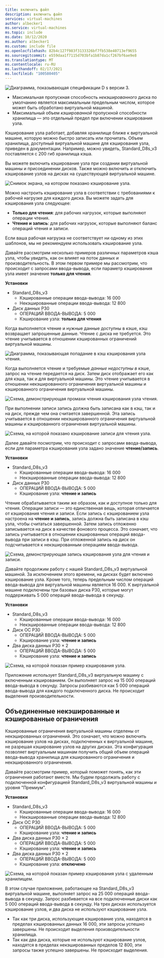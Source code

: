 ```yaml
---
title: включить файл
description: включить файл
services: virtual-machines
author: albecker1
ms.service: virtual-machines
ms.topic: include
ms.date: 10/12/2020
ms.author: albecker1
ms.custom: include file
ms.openlocfilehash: 82b4c127f983f3133326bf7fb538e40713ef9655
ms.sourcegitcommit: e559daa1f7115d703bfa1b87da1cf267bf6ae9e8
ms.translationtype: MT
ms.contentlocale: ru-RU
ms.lasthandoff: 02/17/2021
ms.locfileid: "100580405"
---
```

![Диаграмма, показывающая спецификации D s версии 3.](media/vm-disk-performance/dsv3-documentation.jpg)

- Максимальная пропускная способность *некэшированного* диска по умолчанию является максимальным предельным числом, которое может быть обработано виртуальной машиной.
- Максимальный объем *кэшированной* пропускной способности хранилища — это отдельный предел при включении кэширования узла.

Кэширование узла работает, добавляя хранилище ближе к виртуальной машине, которую можно быстро записать или прочитать. Объем хранилища, доступный виртуальной машине для кэширования узла, приведен в документации. Например, можно увидеть, Standard_D8s_v3 поставляется с 200 гиб хранилища кэша.

Вы можете включить кэширование узла при создании виртуальной машины и присоединении дисков. Также можно включить и отключить кэширование узлов на дисках на существующей виртуальной машине.

![Снимок экрана, на котором показано кэширование узла.](media/vm-disk-performance/host-caching.jpg)

Можно настроить кэширование узла в соответствии с требованиями к рабочей нагрузке для каждого диска. Вы можете задать для кэширования узла следующее:

- **Только для чтения**: для рабочих нагрузок, которые выполняют операции чтения.
- **Чтение и запись**: для рабочих нагрузок, которые выполняют баланс операций чтения и записи.

Если ваша рабочая нагрузка не соответствует ни одному из этих шаблонов, мы не рекомендуем использовать кэширование узла.

Давайте рассмотрим несколько примеров различных параметров кэша узла, чтобы увидеть, как он влияет на поток данных и производительность. В этом первом примере мы рассмотрим, что происходит с запросами ввода-вывода, если параметр кэширования узла имеет значение **только для чтения**.

**Установки**

- Standard_D8s_v3
  - Кэшированные операции ввода-вывода: 16 000
  - Некэшированные операции ввода-вывода: 12 800
- Диск данных P30
  - ОПЕРАЦИЙ ВВОДА-ВЫВОДА: 5 000
  - Кэширование узла: **только для чтения**

Когда выполняется чтение и нужные данные доступны в кэше, кэш возвращает запрошенные данные. Чтение с диска не требуется. Это чтение учитывается в отношении кэшированных ограничений виртуальной машины.

![Диаграмма, показывающая попадание в кэш кэширования узла чтения.](media/vm-disk-performance/host-caching-read-hit.jpg)

Когда выполняется чтение и требуемые *данные недоступны в* кэше, запрос на чтение передается на диск. Затем диск отображает его как для кэша, так и для виртуальной машины. Это чтение учитывается в отношении некэшированного ограничения виртуальной машины и кэшированного ограничения виртуальной машины.

![Схема, демонстрирующая промахи чтения кэширования узла чтения.](media/vm-disk-performance/host-caching-read-miss.jpg)

При выполнении записи запись должна быть записана как в кэш, так и на диск, прежде чем она считается завершенной. Эта запись учитывается в отношении некэшированного ограничения виртуальной машины и кэшированного ограничения виртуальной машины.

![Схема, на которой показано кэширование записи для чтения узла.](media/vm-disk-performance/host-caching-write.jpg)

Далее давайте посмотрим, что происходит с запросами ввода-вывода, если для параметра кэширования узла задано значение **чтение/запись**.

**Установки**

- Standard_D8s_v3
  - Кэшированные операции ввода-вывода: 16 000
  - Некэшированные операции ввода-вывода: 12 800
- Диск данных P30
  - ОПЕРАЦИЙ ВВОДА-ВЫВОДА: 5 000
  - Кэширование узла: **чтение и запись**

Чтение обрабатывается таким же образом, как и доступное только для чтения. Операции записи — это единственная вещь, которая отличается от кэширования чтения и записи. Если запись с кэшированием узла настроена на **чтение и запись**, запись должна быть записана в кэш узла, чтобы считаться завершенной. Затем запись отложенно записывается на диск в качестве фонового процесса. Это означает, что запись учитывается в отношении кэшированных операций ввода-вывода при записи в кэш. При отложенной запись на диск он подсчитывается к некэшированным операциям ввода-вывода.

![Схема, демонстрирующая запись кэширования узла для чтения и записи.](media/vm-disk-performance/host-caching-read-write.jpg)

Давайте продолжим работу с нашей Standard_D8s_v3 виртуальной машиной. За исключением этого времени, на дисках будет включено кэширование узла. Кроме того, теперь предельным числом операций ввода-вывода для виртуальной машины является 16 000. К виртуальной машине подключены три базовых диска P30, которые могут поддерживать 5 000 операций ввода-вывода в секунду.

**Установки**

- Standard_D8s_v3
  - Кэшированные операции ввода-вывода: 16 000
  - Некэшированные операции ввода-вывода: 12 800
- Диск ОС P30
  - ОПЕРАЦИЙ ВВОДА-ВЫВОДА: 5 000
  - Кэширование узла: **чтение и запись**
- Два диска данных P30 × 2
  - ОПЕРАЦИЙ ВВОДА-ВЫВОДА: 5 000
  - Кэширование узла: **чтение и запись**

![Схема, на которой показан пример кэширования узла.](media/vm-disk-performance/host-caching-example-without-remote.jpg)

Приложение использует Standard_D8s_v3 виртуальную машину с включенным кэшированием. Он выполняет запрос на 15 000 операций ввода-вывода в секунду. Запросы разбиваются как 5 000 операций ввода-вывода для каждого подключенного диска. Не происходит выделения производительности.

## <a name="combined-uncached-and-cached-limits"></a>Объединенные некэшированные и кэшированные ограничения

Кэшированные ограничения виртуальной машины отделены от некэшированных ограничений. Это означает, что можно включить кэширование узлов на дисках, подключенных к виртуальной машине, не разрешая кэширование узлов на других дисках. Эта конфигурация позволяет виртуальным машинам получить общий объем операций ввода-вывода хранилища для кэшированного ограничения и некэшированного ограничения.

Давайте рассмотрим пример, который поможет понять, как эти ограничения работают вместе. Мы будем продолжать работу с подключенной конфигурацией Standard_D8s_v3 виртуальной машины и уровня "Премиум".

**Установки**

- Standard_D8s_v3
  - Кэшированные операции ввода-вывода: 16 000
  - Некэшированные операции ввода-вывода: 12 800
- Диск ОС P30
  - ОПЕРАЦИЙ ВВОДА-ВЫВОДА: 5 000
  - Кэширование узла: **чтение и запись**
- Два диска данных P30 × 2
  - ОПЕРАЦИЙ ВВОДА-ВЫВОДА: 5 000
  - Кэширование узла: **чтение и запись**
- Два диска данных P30 × 2
  - ОПЕРАЦИЙ ВВОДА-ВЫВОДА: 5 000
  - Кэширование узла: **отключено**

![Схема, на которой показан пример кэширования узла с удаленным хранилищем.](media/vm-disk-performance/host-caching-example-with-remote.jpg)

В этом случае приложение, работающее на Standard_D8s_v3 виртуальной машине, выполняет запрос на 25 000 операций ввода-вывода в секунду. Запрос разбивается на все подключенные диски как 5 000 операций ввода-вывода в секунду. На трех дисках используется кэширование узлов, и два диска не используют кэширование узла.

- Так как три диска, использующие кэширование узла, находятся в пределах кэшированных данных 16 000, эти запросы успешно завершены. Не происходит выделения производительности хранилища.
- Так как два диска, которые не используют кэширование узлов, находятся в пределах некэшированных пределов 12 800, эти запросы также успешно завершены. Не происходит выделения.

